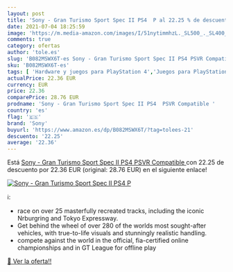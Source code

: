 ```yaml
---
layout: post
title: 'Sony - Gran Turismo Sport Spec II PS4  P al 22.25 % de descuento'
date: 2021-07-04 18:25:59
image: 'https://m.media-amazon.com/images/I/51nytimmhzL._SL500_._SL400_.jpg'
comments: true
category: ofertas
author: 'tole.es'
slug: 'B082MSWX6T-es Sony - Gran Turismo Sport Spec II PS4 PSVR Compatible'
sku: 'B082MSWX6T-es'
tags: [ 'Hardware y juegos para PlayStation 4','Juegos para PlayStation 4','Videojuegos','ps4','sony', ]
actualPrice: 22.36 EUR
currency: EUR
price: 22.36
comparePrice: 28.76 EUR
prodname: 'Sony - Gran Turismo Sport Spec II PS4  PSVR Compatible '
country: 'es'
flag: '🇪🇸'
brand: 'Sony'
buyurl: 'https://www.amazon.es/dp/B082MSWX6T/?tag=tolees-21'
descuento: '22.25'
average: '22.36'
---
```


Está [Sony - Gran Turismo Sport Spec II PS4  PSVR Compatible ](https://www.amazon.es/dp/B082MSWX6T/?tag=tolees-21) con 22.25 de descuento por 22.36 EUR (original: 28.76 EUR) en el siguiente enlace!

[![Sony - Gran Turismo Sport Spec II PS4  P](https://m.media-amazon.com/images/I/51nytimmhzL._SL500_._SL400_.jpg)](https://www.amazon.es/dp/B082MSWX6T/?tag=tolees-21)

ℹ️:

- race on over 25 masterfully recreated tracks, including the iconic Nrburgring and Tokyo Expressway.
- Get behind the wheel of over 280 of the worlds most sought-after vehicles, with true-to-life visuals and stunningly realistic handling.
- compete against the world in the official, fia-certified online championships and in GT League for offline play

[🛒 Ver la oferta!!](https://www.amazon.es/dp/B082MSWX6T/?tag=tolees-21)
